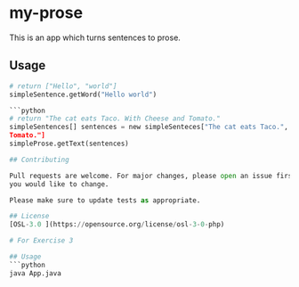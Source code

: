 # my-prose
This is an app which turns sentences to prose.

## Usage

```python
# return ["Hello", "world"]
simpleSentence.getWord("Hello world")

```python 
# return "The cat eats Taco. With Cheese and Tomato."
simpleSentences[] sentences = new simpleSenteces["The cat eats Taco.", "With Cheese and 
Tomato."]
simpleProse.getText(sentences)

## Contributing

Pull requests are welcome. For major changes, please open an issue first to discuss what 
you would like to change. 

Please make sure to update tests as appropriate.

## License
[OSL-3.0 ](https://opensource.org/license/osl-3-0-php)

# For Exercise 3

## Usage
```python 
java App.java
